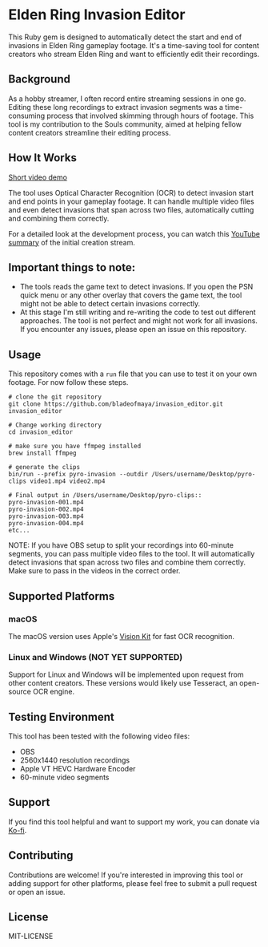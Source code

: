 # Elden Ring Invasion Editor
This Ruby gem is designed to automatically detect the start and end of invasions in Elden Ring gameplay footage. It's a time-saving tool for content creators who stream Elden Ring and want to efficiently edit their recordings.

## Background
As a hobby streamer, I often record entire streaming sessions in one go. Editing these long recordings to extract invasion segments was a time-consuming process that involved skimming through hours of footage. This tool is my contribution to the Souls community, aimed at helping fellow content creators streamline their editing process.

## How It Works
[Short video demo](https://www.youtube.com/watch?v=-G9ARNrhMOI)

The tool uses Optical Character Recognition (OCR) to detect invasion start and end points in your gameplay footage. It can handle multiple video files and even detect invasions that span across two files, automatically cutting and combining them correctly.

For a detailed look at the development process, you can watch this [YouTube summary](https://www.youtube.com/watch?v=ZAWuatbjIuc) of the initial creation stream.

## Important things to note:
- The tools reads the game text to detect invasions. If you open the PSN quick menu or any other overlay that covers the game text, the tool might not be able to detect certain invasions correctly.
- At this stage I'm still writing and re-writing the code to test out different approaches. The tool is not perfect and might not work for all invasions. If you encounter any issues, please open an issue on this repository.

## Usage
This repository comes with a `run` file that you can use to test it on your own footage. For now follow these steps.

```
# clone the git repository
git clone https://github.com/bladeofmaya/invasion_editor.git invasion_editor

# Change working directory
cd invasion_editor

# make sure you have ffmpeg installed
brew install ffmpeg

# generate the clips
bin/run --prefix pyro-invasion --outdir /Users/username/Desktop/pyro-clips video1.mp4 video2.mp4

# Final output in /Users/username/Desktop/pyro-clips::
pyro-invasion-001.mp4
pyro-invasion-002.mp4
pyro-invasion-003.mp4
pyro-invasion-004.mp4
etc...

```

NOTE: If you have OBS setup to split your recordings into 60-minute segments, you can pass multiple video files to the tool. It will automatically detect invasions that span across two files and combine them correctly. Make sure to pass in the videos in the correct order.

## Supported Platforms

### macOS
The macOS version uses Apple's [Vision Kit](https://developer.apple.com/documentation/visionkit) for fast OCR recognition.

### Linux and Windows (NOT YET SUPPORTED)
Support for Linux and Windows will be implemented upon request from other content creators. These versions would likely use Tesseract, an open-source OCR engine.

## Testing Environment
This tool has been tested with the following video files:
- OBS
- 2560x1440 resolution recordings
- Apple VT HEVC Hardware Encoder
- 60-minute video segments

## Support

If you find this tool helpful and want to support my work, you can donate via [Ko-fi](https://ko-fi.com/bladeofmaya).

## Contributing

Contributions are welcome! If you're interested in improving this tool or adding support for other platforms, please feel free to submit a pull request or open an issue.

## License

MIT-LICENSE
